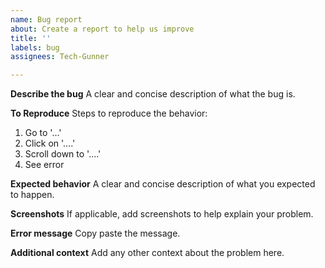 ```yaml
---
name: Bug report
about: Create a report to help us improve
title: ''
labels: bug
assignees: Tech-Gunner

---
```


**Describe the bug**
A clear and concise description of what the bug is.

**To Reproduce**
Steps to reproduce the behavior:
1. Go to '...'
2. Click on '....'
3. Scroll down to '....'
4. See error

**Expected behavior**
A clear and concise description of what you expected to happen.

**Screenshots**
If applicable, add screenshots to help explain your problem.

**Error message**
Copy paste the message.

**Additional context**
Add any other context about the problem here.
